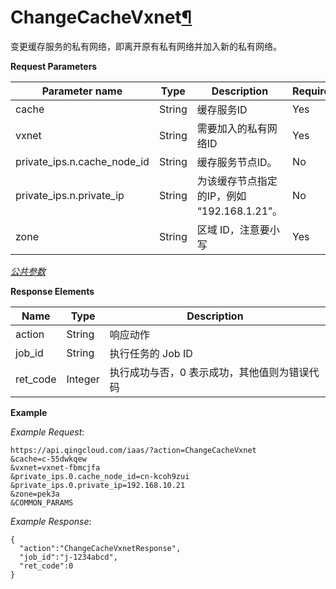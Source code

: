---
---

# ChangeCacheVxnet[¶](#changecachevxnet "永久链接至标题")

变更缓存服务的私有网络，即离开原有私有网络并加入新的私有网络。

**Request Parameters**

| Parameter name | Type | Description | Required |
| --- | --- | --- | --- |
| cache | String | 缓存服务ID | Yes |
| vxnet | String | 需要加入的私有网络ID | Yes |
| private_ips.n.cache_node_id | String | 缓存服务节点ID。 | No |
| private_ips.n.private_ip | String | 为该缓存节点指定的IP，例如 “192.168.1.21”。 | No |
| zone | String | 区域 ID，注意要小写 | Yes |

[_公共参数_](../../common/parameters.html#api-common-parameters)

**Response Elements**

| Name | Type | Description |
| --- | --- | --- |
| action | String | 响应动作 |
| job_id | String | 执行任务的 Job ID |
| ret_code | Integer | 执行成功与否，0 表示成功，其他值则为错误代码 |

**Example**

_Example Request_:

```
https://api.qingcloud.com/iaas/?action=ChangeCacheVxnet
&cache=c-55dwkqew
&vxnet=vxnet-fbmcjfa
&private_ips.0.cache_node_id=cn-kcoh9zui
&private_ips.0.private_ip=192.168.10.21
&zone=pek3a
&COMMON_PARAMS
```

_Example Response_:

```
{
  "action":"ChangeCacheVxnetResponse",
  "job_id":"j-1234abcd",
  "ret_code":0
}
```
